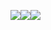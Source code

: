 <img src="https://img.icons8.com/color/32/000000/python--v1.png"/><img src="https://img.icons8.com/color/32/000000/nodejs.png"/><img src="https://img.icons8.com/color/32/000000/javascript--v1.png"/>
